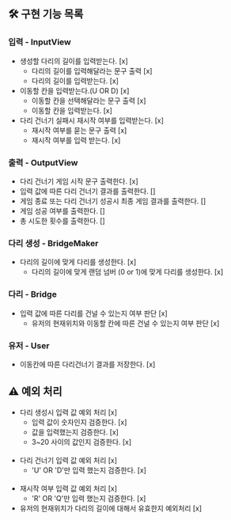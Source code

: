 ## 🛠 구현 기능 목록

### 입력 - InputView
- 생성할 다리의 길이를 입력받는다. [x]
  - 다리의 길이를 입력해달라는 문구 출력 [x]
  - 다리의 길이를 입력받는다. [x]
- 이동할 칸을 입력받는다.(U OR D) [x]
  - 이동할 칸을 선택해달라는 문구 출력 [x]
  - 이동할 칸을 입력받는다. [x]
- 다리 건너기 실패시 재시작 여부를 입력받는다. [x]
  - 재시작 여부를 묻는 문구 출력 [x]
  - 재시작 여부를 입력 받는다. [x]
### 출력 - OutputView
- 다리 건너기 게임 시작 문구 출력한다. [x]
- 입력 값에 따른 다리 건너기 결과를 출력한다. []
- 게임 종료 또는 다리 건너기 성공시 최종 게임 결과를 출력한다. []
- 게임 성공 여부를 출력한다. []
- 총 시도한 횟수를 출력한다. []
### 다리 생성 - BridgeMaker
- 다리의 길이에 맞게 다리를 생성한다. [x]
  - 다리의 길이에 맞게 랜덤 넘버 (0 or 1)에 맞게 다리를 생성한다. [x]
### 다리 - Bridge
- 입력 값에 따른 다리를 건널 수 있는지 여부 판단 [x]
  - 유저의 현재위치와 이동할 칸에 따른 건널 수 있는지 여부 판단 [x]
### 유저 - User
- 이동칸에 따른 다리건너기 결과를 저장한다. [x]
## ⚠️ 예외 처리

- 다리 생성시 입력 값 예외 처리 [x]
    - 입력 값이 숫자인지 검증한다. [x]
    - 값을 입력했는지 검증한다. [x]
    - 3~20 사이의 값인지 검증한다. [x]
      <br><br>
- 다리 건너기 입력 값 예외 처리 [x]
    - 'U' OR 'D'만 입력 했는지 검증한다. [x]
      <br><br>
- 재시작 여부 입력 값 예외 처리 [x]
    - 'R' OR 'Q'만 입력 했는지 검증한다. [x]
- 유저의 현재위치가 다리의 길이에 대해서 유효한지 예외처리 [x]